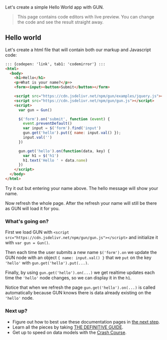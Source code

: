 Let's create a simple Hello World app with GUN.

>This page contains code editors with live preview. You can change the code and see the result straight away.

## Hello world

Let's create a html file that will contain both our markup and Javascript code:

```html
::: {codepen: 'link', tab1: 'codemirror'} :::
<html>
  <body>
    <h1>Hello</h1>
    <p>What is your name?</p>>
    <form><input><button>Submit</button></form>

    <script src="https://cdn.jsdelivr.net/npm/gun/examples/jquery.js"></script>
    <script src="https://cdn.jsdelivr.net/npm/gun/gun.js"></script>
    <script>
      var gun = Gun()

      $('form').on('submit', function (event) {
        event.preventDefault()
        var input = $('form').find('input')
        gun.get('hello').put({ name: input.val() });
        input.val('')
      })

      gun.get('hello').on(function(data, key) {
        var h1 = $('h1')
        h1.text('Hello ' + data.name)
      })
    </script>
  </body>
</html>
```

Try it out but entering your name above. The hello message will show your name.

Now refresh the whole page. After the refresh your name will still be there as GUN will load it for you.

### What's going on?

First we load GUN with `<script src="https://cdn.jsdelivr.net/npm/gun/gun.js"></script>` and initialize it with `var gun = Gun()`.

Then each time the user submits a new name `$('form').on` we update the GUN node with an object `{ name: input.val() }` that we `put` on the key `'hello'` with `gun.get('hello').put(...)`.

Finally, by using `gun.get('hello').on(...)` we get realtime updates each time the `'hello'` node changes, so we can display it in the `h1`.

Notice that when we refresh the page `gun.get('hello').on(...)` is called automatically because GUN knows there is data already existing on the `'hello'` node.

### Next up?

 - Figure out how to best use these documentation pages in [the next step](./Next-Steps).
 - Learn all the pieces by taking [THE DEFINITIVE GUIDE](./Guide).
 - Get up to speed on data models with the [Crash Course](./Crash-Course).